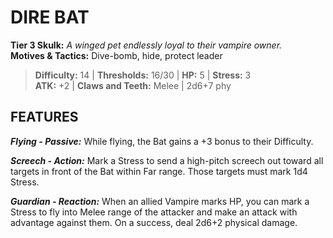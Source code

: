 # DIRE BAT

**Tier 3 Skulk:** *A winged pet endlessly loyal to their vampire owner.*  
**Motives & Tactics:** Dive-bomb, hide, protect leader

> **Difficulty:** 14 | **Thresholds:** 16/30 | **HP:** 5 | **Stress:** 3  
> **ATK:** +2 | **Claws and Teeth:** Melee | 2d6+7 phy  

## FEATURES

***Flying - Passive:*** While flying, the Bat gains a +3 bonus to their Difficulty.

***Screech - Action:*** Mark a Stress to send a high-pitch screech out toward all targets in front of the Bat within Far range. Those targets must mark 1d4 Stress.

***Guardian - Reaction:*** When an allied Vampire marks HP, you can mark a Stress to fly into Melee range of the attacker and make an attack with advantage against them. On a success, deal 2d6+2 physical damage.
